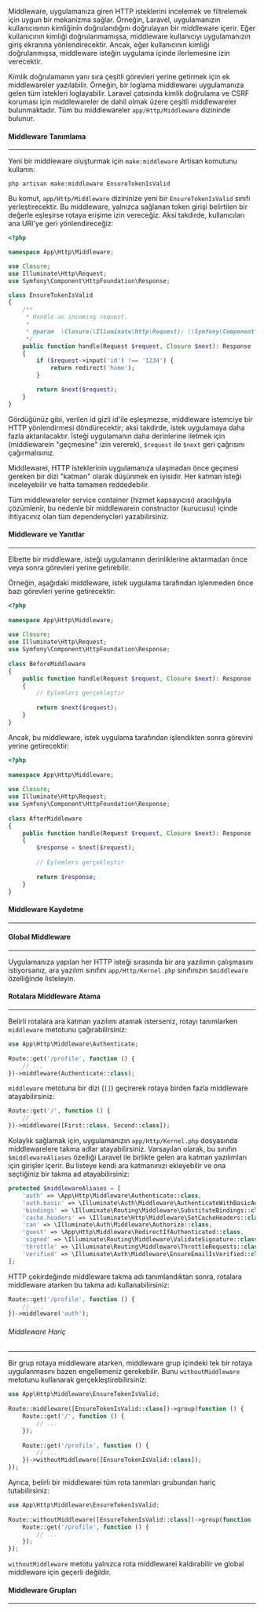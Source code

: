 Middleware, uygulamanıza giren HTTP isteklerini incelemek ve filtrelemek için uygun bir mekanizma sağlar. Örneğin, Laravel, uygulamanızın kullanıcısının kimliğinin doğrulandığını doğrulayan bir middleware içerir. Eğer kullanıcının kimliği doğrulanmamışsa, middleware kullanıcıyı uygulamanızın giriş ekranına yönlendirecektir. Ancak, eğer kullanıcının kimliği doğrulanmışsa, middleware isteğin uygulama içinde ilerlemesine izin verecektir.

Kimlik doğrulamanın yanı sıra çeşitli görevleri yerine getirmek için ek middlewareler yazılabilir. Örneğin, bir loglama middlewarei uygulamanıza gelen tüm istekleri loglayabilir. Laravel çatısında kimlik doğrulama ve CSRF koruması için middlewareler de dahil olmak üzere çeşitli middlewareler bulunmaktadır. Tüm bu middlewareler `app/Http/Middleware` dizininde bulunur.

#### Middleware Tanımlama
---
Yeni bir middleware oluşturmak için `make:middleware` Artisan komutunu kullanın:

```
php artisan make:middleware EnsureTokenIsValid
```

Bu komut, `app/Http/Middleware` dizininize yeni bir `EnsureTokenIsValid` sınıfı yerleştirecektir. Bu middleware, yalnızca sağlanan token girişi belirtilen bir değerle eşleşirse rotaya erişime izin vereceğiz. Aksi takdirde, kullanıcıları ana URI'ye geri yönlendireceğiz:

```PHP
<?php

namespace App\Http\Middleware;

use Closure;
use Illuminate\Http\Request;
use Symfony\Component\HttpFoundation\Response;

class EnsureTokenIsValid
{
    /**
     * Handle an incoming request.
     *
     * @param  \Closure(\Illuminate\Http\Request): (\Symfony\Component\HttpFoundation\Response)  $next
     */
    public function handle(Request $request, Closure $next): Response
    {
        if ($request->input('id') !== '1234') {
            return redirect('home');
        }

        return $next($request);
    }
}
```

Gördüğünüz gibi, verilen id gizli id'ile eşleşmezse, middleware istemciye bir HTTP yönlendirmesi döndürecektir; aksi takdirde, istek uygulamaya daha fazla aktarılacaktır. İsteği uygulamanın daha derinlerine iletmek için (middlewarein "geçmesine" izin vererek), `$request` ile `$next` geri çağrısını çağırmalısınız.

Middlewarei, HTTP isteklerinin uygulamanıza ulaşmadan önce geçmesi gereken bir dizi "katman" olarak düşünmek en iyisidir. Her katman isteği inceleyebilir ve hatta tamamen reddedebilir.

Tüm middlewareler service container (hizmet kapsayıcısı) aracılığıyla çözümlenir, bu nedenle bir middlewarein constructor (kurucusu) içinde ihtiyacınız olan tüm dependenycleri yazabilirsiniz.

#### Middleware ve Yanıtlar
---
Elbette bir middleware, isteği uygulamanın derinliklerine aktarmadan önce veya sonra görevleri yerine getirebilir. 

Örneğin, aşağıdaki middleware, istek uygulama tarafından işlenmeden önce bazı görevleri yerine getirecektir:

```PHP
<?php
 
namespace App\Http\Middleware;
 
use Closure;
use Illuminate\Http\Request;
use Symfony\Component\HttpFoundation\Response;
 
class BeforeMiddleware
{
    public function handle(Request $request, Closure $next): Response
    {
        // Eylemleri gerçekleştir
 
        return $next($request);
    }
}
```

Ancak, bu middleware, istek uygulama tarafından işlendikten sonra görevini yerine getirecektir:

```PHP
<?php
 
namespace App\Http\Middleware;
 
use Closure;
use Illuminate\Http\Request;
use Symfony\Component\HttpFoundation\Response;
 
class AfterMiddleware
{
    public function handle(Request $request, Closure $next): Response
    {
        $response = $next($request);
 
        // Eylemleri gerçekleştir
 
        return $response;
    }
}
```

#### Middleware Kaydetme
---
#### Global Middleware
---
Uygulamanıza yapılan her HTTP isteği sırasında bir ara yazılımın çalışmasını istiyorsanız, ara yazılım sınıfını `app/Http/Kernel.php` sınıfınızın `$middleware` özelliğinde listeleyin.

#### Rotalara Middleware Atama
---
Belirli rotalara ara katman yazılımı atamak isterseniz, rotayı tanımlarken `middleware` metotunu çağırabilirsiniz:

```PHP
use App\Http\Middleware\Authenticate;
 
Route::get('/profile', function () {
    // ...
})->middleware(Authenticate::class);
```

`middleware` metotuna bir dizi (`[]`) geçirerek rotaya birden fazla middleware atayabilirsiniz:

```PHP
Route::get('/', function () {
    // ...
})->middleware([First::class, Second::class]);
```

Kolaylık sağlamak için, uygulamanızın `app/Http/Kernel.php` dosyasında middlewarelere takma adlar atayabilirsiniz. Varsayılan olarak, bu sınıfın `$middlewareAliases` özelliği Laravel ile birlikte gelen ara katman yazılımları için girişler içerir. Bu listeye kendi ara katmanınızı ekleyebilir ve ona seçtiğiniz bir takma ad atayabilirsiniz:

```PHP title:app/Http/Kernel.php'
protected $middlewareAliases = [
    'auth' => \App\Http\Middleware\Authenticate::class,
    'auth.basic' => \Illuminate\Auth\Middleware\AuthenticateWithBasicAuth::class,
    'bindings' => \Illuminate\Routing\Middleware\SubstituteBindings::class,
    'cache.headers' => \Illuminate\Http\Middleware\SetCacheHeaders::class,
    'can' => \Illuminate\Auth\Middleware\Authorize::class,
    'guest' => \App\Http\Middleware\RedirectIfAuthenticated::class,
    'signed' => \Illuminate\Routing\Middleware\ValidateSignature::class,
    'throttle' => \Illuminate\Routing\Middleware\ThrottleRequests::class,
    'verified' => \Illuminate\Auth\Middleware\EnsureEmailIsVerified::class,
];
```

HTTP çekirdeğinde middleware takma adı tanımlandıktan sonra, rotalara middleware atarken bu takma adı kullanabilirsiniz:

```PHP
Route::get('/profile', function () {
    // ...
})->middleware('auth');
```

###### Middleware Hariç
---
Bir grup rotaya middleware atarken, middleware grup içindeki tek bir rotaya uygulanmasını bazen engellemeniz gerekebilir. Bunu `withoutMiddleware` metotunu kullanarak gerçekleştirebilirsiniz:

```PHP title:'routes/web.php'
use App\Http\Middleware\EnsureTokenIsValid;
 
Route::middleware([EnsureTokenIsValid::class])->group(function () {
    Route::get('/', function () {
        // ...
    });
 
    Route::get('/profile', function () {
        // ...
    })->withoutMiddleware([EnsureTokenIsValid::class]);
});
```

Ayrıca, belirli bir middlewarei tüm rota tanımları grubundan hariç tutabilirsiniz:

```PHP
use App\Http\Middleware\EnsureTokenIsValid;
 
Route::withoutMiddleware([EnsureTokenIsValid::class])->group(function () {
    Route::get('/profile', function () {
        // ...
    });
});
```

`withoutMiddleware` metotu yalnızca rota middlewarei kaldırabilir ve global middleware için geçerli değildir.

#### Middleware Grupları
---
